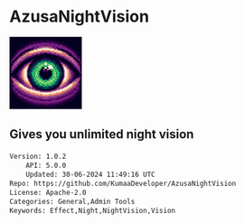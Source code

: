 # AzusaNightVision
<img src="https://raw.githubusercontent.com/KumaaDeveloper/AzusaNightVision/b92936c311e53fba39aecd4fb9020dfafff379ec/icon.png" width="128" height="128" />

## Gives you unlimited night vision
```properties
Version: 1.0.2
    API: 5.0.0
    Updated: 30-06-2024 11:49:16 UTC
Repo: https://github.com/KumaaDeveloper/AzusaNightVision
License: Apache-2.0
Categories: General,Admin Tools
Keywords: Effect,Night,NightVision,Vision
```